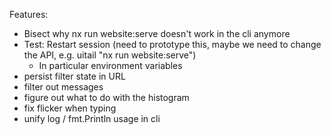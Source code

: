 Features:

- Bisect why nx run website:serve doesn't work in the cli anymore
- Test: Restart session (need to prototype this, maybe we need to change the API, e.g. uitail "nx run website:serve")
  - In particular environment variables
- persist filter state in URL
- filter out messages
- figure out what to do with the histogram
- fix flicker when typing
- unify log / fmt.Println usage in cli
